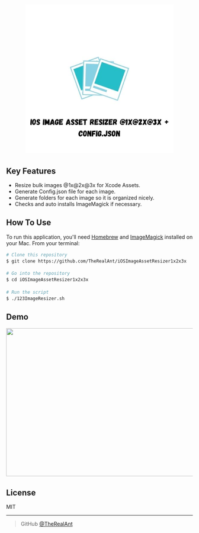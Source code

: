 <h1 align="center">
  <br>
  <a href="https://github.com/TheRealAnt/iOSImageAssetResizer1x2x3x"><img src="https://github.com/TheRealAnt/iOSImageAssetResizer1x2x3x/blob/main/img/logo.jpg" alt="logo" width="400"></a>
  <br>
</h1>

## Key Features

* Resize bulk images @1x@2x@3x for Xcode Assets.
* Generate Config.json file for each image.
* Generate folders for each image so it is organized nicely.
* Checks and auto installs ImageMagick if necessary.

## How To Use

To run this application, you'll need [Homebrew](https://brew.sh/) and [ImageMagick](https://imagemagick.org/script/download.php) installed on your Mac. From your terminal:

```bash
# Clone this repository
$ git clone https://github.com/TheRealAnt/iOSImageAssetResizer1x2x3x

# Go into the repository
$ cd iOSImageAssetResizer1x2x3x

# Run the script
$ ./123ImageResizer.sh
```
## Demo

<img src="https://github.com/TheRealAnt/iOSImageAssetResizer1x2x3x/blob/main/img/demo.gif" width="800" height="400" />

## License

MIT

---

> GitHub [@TheRealAnt](https://github.com/TheRealAnt)
